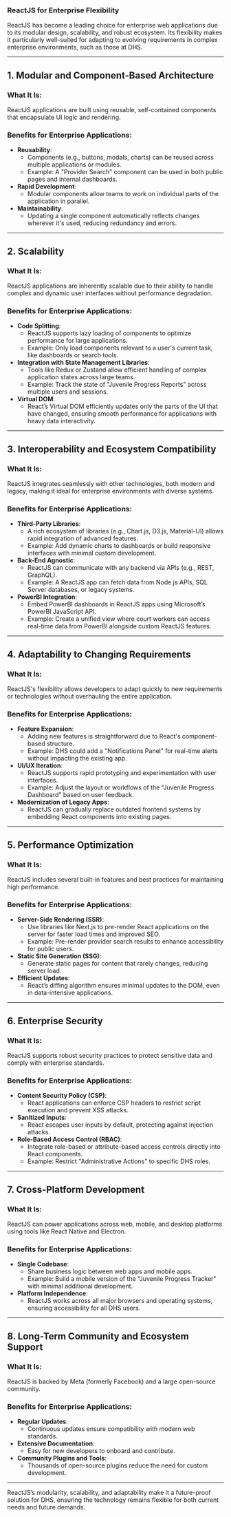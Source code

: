 ### **ReactJS for Enterprise Flexibility**

ReactJS has become a leading choice for enterprise web applications due to its modular design, scalability, and robust ecosystem. Its flexibility makes it particularly well-suited for adapting to evolving requirements in complex enterprise environments, such as those at DHS.

---

## **1. Modular and Component-Based Architecture**

### **What It Is:**
ReactJS applications are built using reusable, self-contained components that encapsulate UI logic and rendering.

### **Benefits for Enterprise Applications:**
- **Reusability**:
  - Components (e.g., buttons, modals, charts) can be reused across multiple applications or modules.
  - Example: A "Provider Search" component can be used in both public pages and internal dashboards.
- **Rapid Development**:
  - Modular components allow teams to work on individual parts of the application in parallel.
- **Maintainability**:
  - Updating a single component automatically reflects changes wherever it's used, reducing redundancy and errors.

---

## **2. Scalability**

### **What It Is:**
ReactJS applications are inherently scalable due to their ability to handle complex and dynamic user interfaces without performance degradation.

### **Benefits for Enterprise Applications:**
- **Code Splitting**:
  - ReactJS supports lazy loading of components to optimize performance for large applications.
  - Example: Only load components relevant to a user's current task, like dashboards or search tools.
- **Integration with State Management Libraries**:
  - Tools like Redux or Zustand allow efficient handling of complex application states across large teams.
  - Example: Track the state of "Juvenile Progress Reports" across multiple users and sessions.
- **Virtual DOM**:
  - React’s Virtual DOM efficiently updates only the parts of the UI that have changed, ensuring smooth performance for applications with heavy data interactivity.

---

## **3. Interoperability and Ecosystem Compatibility**

### **What It Is:**
ReactJS integrates seamlessly with other technologies, both modern and legacy, making it ideal for enterprise environments with diverse systems.

### **Benefits for Enterprise Applications:**
- **Third-Party Libraries**:
  - A rich ecosystem of libraries (e.g., Chart.js, D3.js, Material-UI) allows rapid integration of advanced features.
  - Example: Add dynamic charts to dashboards or build responsive interfaces with minimal custom development.
- **Back-End Agnostic**:
  - ReactJS can communicate with any backend via APIs (e.g., REST, GraphQL).
  - Example: A ReactJS app can fetch data from Node.js APIs, SQL Server databases, or legacy systems.
- **PowerBI Integration**:
  - Embed PowerBI dashboards in ReactJS apps using Microsoft’s PowerBI JavaScript API.
  - Example: Create a unified view where court workers can access real-time data from PowerBI alongside custom ReactJS features.

---

## **4. Adaptability to Changing Requirements**

### **What It Is:**
ReactJS's flexibility allows developers to adapt quickly to new requirements or technologies without overhauling the entire application.

### **Benefits for Enterprise Applications:**
- **Feature Expansion**:
  - Adding new features is straightforward due to React's component-based structure.
  - Example: DHS could add a "Notifications Panel" for real-time alerts without impacting the existing app.
- **UI/UX Iteration**:
  - ReactJS supports rapid prototyping and experimentation with user interfaces.
  - Example: Adjust the layout or workflows of the "Juvenile Progress Dashboard" based on user feedback.
- **Modernization of Legacy Apps**:
  - ReactJS can gradually replace outdated frontend systems by embedding React components into existing pages.

---

## **5. Performance Optimization**

### **What It Is:**
ReactJS includes several built-in features and best practices for maintaining high performance.

### **Benefits for Enterprise Applications:**
- **Server-Side Rendering (SSR)**:
  - Use libraries like Next.js to pre-render React applications on the server for faster load times and improved SEO.
  - Example: Pre-render provider search results to enhance accessibility for public users.
- **Static Site Generation (SSG)**:
  - Generate static pages for content that rarely changes, reducing server load.
- **Efficient Updates**:
  - React’s diffing algorithm ensures minimal updates to the DOM, even in data-intensive applications.

---

## **6. Enterprise Security**

### **What It Is:**
ReactJS supports robust security practices to protect sensitive data and comply with enterprise standards.

### **Benefits for Enterprise Applications:**
- **Content Security Policy (CSP)**:
  - React applications can enforce CSP headers to restrict script execution and prevent XSS attacks.
- **Sanitized Inputs**:
  - React escapes user inputs by default, protecting against injection attacks.
- **Role-Based Access Control (RBAC)**:
  - Integrate role-based or attribute-based access controls directly into React components.
  - Example: Restrict "Administrative Actions" to specific DHS roles.

---

## **7. Cross-Platform Development**

### **What It Is:**
ReactJS can power applications across web, mobile, and desktop platforms using tools like React Native and Electron.

### **Benefits for Enterprise Applications:**
- **Single Codebase**:
  - Share business logic between web apps and mobile apps.
  - Example: Build a mobile version of the "Juvenile Progress Tracker" with minimal additional development.
- **Platform Independence**:
  - ReactJS works across all major browsers and operating systems, ensuring accessibility for all DHS users.

---

## **8. Long-Term Community and Ecosystem Support**

### **What It Is:**
ReactJS is backed by Meta (formerly Facebook) and a large open-source community.

### **Benefits for Enterprise Applications:**
- **Regular Updates**:
  - Continuous updates ensure compatibility with modern web standards.
- **Extensive Documentation**:
  - Easy for new developers to onboard and contribute.
- **Community Plugins and Tools**:
  - Thousands of open-source plugins reduce the need for custom development.

---

ReactJS’s modularity, scalability, and adaptability make it a future-proof solution for DHS, ensuring the technology remains flexible for both current needs and future demands. 